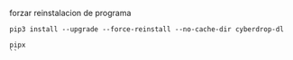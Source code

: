 forzar reinstalacion de programa
```shell
pip3 install --upgrade --force-reinstall --no-cache-dir cyberdrop-dl

pipx 
``

